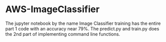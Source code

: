 # AWS-ImageClassifier
The jupyter notebook by the name Image Classifier training has the entire part 1 code with an accuracy near 79%.
The predict.py and train.py does the 2nd part of implementing command line functions.
